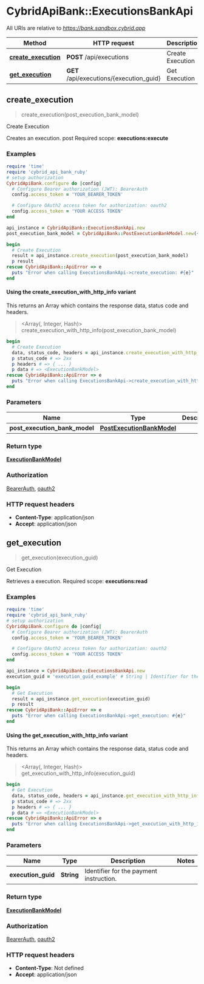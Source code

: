 # CybridApiBank::ExecutionsBankApi

All URIs are relative to *https://bank.sandbox.cybrid.app*

| Method | HTTP request | Description |
| ------ | ------------ | ----------- |
| [**create_execution**](ExecutionsBankApi.md#create_execution) | **POST** /api/executions | Create Execution |
| [**get_execution**](ExecutionsBankApi.md#get_execution) | **GET** /api/executions/{execution_guid} | Get Execution |


## create_execution

> <ExecutionBankModel> create_execution(post_execution_bank_model)

Create Execution

Creates an execution.  post  Required scope: **executions:execute**

### Examples

```ruby
require 'time'
require 'cybrid_api_bank_ruby'
# setup authorization
CybridApiBank.configure do |config|
  # Configure Bearer authorization (JWT): BearerAuth
  config.access_token = 'YOUR_BEARER_TOKEN'

  # Configure OAuth2 access token for authorization: oauth2
  config.access_token = 'YOUR ACCESS TOKEN'
end

api_instance = CybridApiBank::ExecutionsBankApi.new
post_execution_bank_model = CybridApiBank::PostExecutionBankModel.new({plan_guid: 'plan_guid_example'}) # PostExecutionBankModel | 

begin
  # Create Execution
  result = api_instance.create_execution(post_execution_bank_model)
  p result
rescue CybridApiBank::ApiError => e
  puts "Error when calling ExecutionsBankApi->create_execution: #{e}"
end
```

#### Using the create_execution_with_http_info variant

This returns an Array which contains the response data, status code and headers.

> <Array(<ExecutionBankModel>, Integer, Hash)> create_execution_with_http_info(post_execution_bank_model)

```ruby
begin
  # Create Execution
  data, status_code, headers = api_instance.create_execution_with_http_info(post_execution_bank_model)
  p status_code # => 2xx
  p headers # => { ... }
  p data # => <ExecutionBankModel>
rescue CybridApiBank::ApiError => e
  puts "Error when calling ExecutionsBankApi->create_execution_with_http_info: #{e}"
end
```

### Parameters

| Name | Type | Description | Notes |
| ---- | ---- | ----------- | ----- |
| **post_execution_bank_model** | [**PostExecutionBankModel**](PostExecutionBankModel.md) |  |  |

### Return type

[**ExecutionBankModel**](ExecutionBankModel.md)

### Authorization

[BearerAuth](../README.md#BearerAuth), [oauth2](../README.md#oauth2)

### HTTP request headers

- **Content-Type**: application/json
- **Accept**: application/json


## get_execution

> <ExecutionBankModel> get_execution(execution_guid)

Get Execution

Retrieves a execution.  Required scope: **executions:read**

### Examples

```ruby
require 'time'
require 'cybrid_api_bank_ruby'
# setup authorization
CybridApiBank.configure do |config|
  # Configure Bearer authorization (JWT): BearerAuth
  config.access_token = 'YOUR_BEARER_TOKEN'

  # Configure OAuth2 access token for authorization: oauth2
  config.access_token = 'YOUR ACCESS TOKEN'
end

api_instance = CybridApiBank::ExecutionsBankApi.new
execution_guid = 'execution_guid_example' # String | Identifier for the payment instruction.

begin
  # Get Execution
  result = api_instance.get_execution(execution_guid)
  p result
rescue CybridApiBank::ApiError => e
  puts "Error when calling ExecutionsBankApi->get_execution: #{e}"
end
```

#### Using the get_execution_with_http_info variant

This returns an Array which contains the response data, status code and headers.

> <Array(<ExecutionBankModel>, Integer, Hash)> get_execution_with_http_info(execution_guid)

```ruby
begin
  # Get Execution
  data, status_code, headers = api_instance.get_execution_with_http_info(execution_guid)
  p status_code # => 2xx
  p headers # => { ... }
  p data # => <ExecutionBankModel>
rescue CybridApiBank::ApiError => e
  puts "Error when calling ExecutionsBankApi->get_execution_with_http_info: #{e}"
end
```

### Parameters

| Name | Type | Description | Notes |
| ---- | ---- | ----------- | ----- |
| **execution_guid** | **String** | Identifier for the payment instruction. |  |

### Return type

[**ExecutionBankModel**](ExecutionBankModel.md)

### Authorization

[BearerAuth](../README.md#BearerAuth), [oauth2](../README.md#oauth2)

### HTTP request headers

- **Content-Type**: Not defined
- **Accept**: application/json

